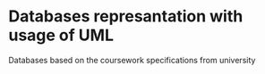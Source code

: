 # Databases represantation with usage of UML
Databases based on the coursework specifications from university
